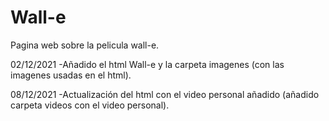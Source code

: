 # Wall-e
Pagina web sobre la pelicula wall-e.

02/12/2021
  -Añadido el html Wall-e y la carpeta imagenes (con las imagenes usadas en el html).
  
08/12/2021
  -Actualización del html con el video personal añadido (añadido carpeta videos con el video personal).
